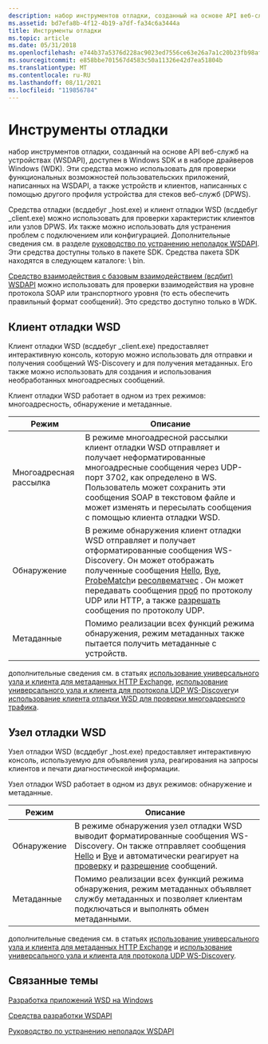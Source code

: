 ```yaml
---
description: набор инструментов отладки, созданный на основе API веб-служб на устройствах (WSDAPI), доступен в Windows SDK и в наборе драйверов Windows (WDK).
ms.assetid: bd7efa8b-4f12-4b19-a7df-fa34c6a3444a
title: Инструменты отладки
ms.topic: article
ms.date: 05/31/2018
ms.openlocfilehash: e744b37a5376d228ac9023ed7556ce63e26a7a1c20b23fb98aff090e7ae9616f
ms.sourcegitcommit: e858bbe701567d4583c50a11326e42d7ea51804b
ms.translationtype: MT
ms.contentlocale: ru-RU
ms.lasthandoff: 08/11/2021
ms.locfileid: "119856784"
---
```

# <a name="debugging-tools"></a>Инструменты отладки

набор инструментов отладки, созданный на основе API веб-служб на устройствах (WSDAPI), доступен в Windows SDK и в наборе драйверов Windows (WDK). Эти средства можно использовать для проверки функциональных возможностей пользовательских приложений, написанных на WSDAPI, а также устройств и клиентов, написанных с помощью другого профиля устройства для стеков веб-служб (DPWS).

Средства отладки (всддебуг \_host.exe) и клиент отладки WSD (всддебуг \_client.exe) можно использовать для проверки характеристик клиентов или узлов DPWS. Их также можно использовать для устранения проблем с подключением или конфигурацией. Дополнительные сведения см. в разделе [руководство по устранению неполадок WSDAPI](wsdapi-troubleshooting-guide.md). Эти средства доступны только в пакете SDK. Средства пакета SDK находятся в следующем каталоге: <Windows SDK Install Folder> \\ bin.

[Средство взаимодействия с базовым взаимодействием (всдбит) WSDAPI](https://msdn.microsoft.com/library/cc264250.aspx) можно использовать для проверки взаимодействия на уровне протокола SOAP или транспортного уровня (то есть обеспечить правильный формат сообщений). Это средство доступно только в WDK.

## <a name="the-wsd-debug-client"></a>Клиент отладки WSD

Клиент отладки WSD (всддебуг \_client.exe) предоставляет интерактивную консоль, которую можно использовать для отправки и получения сообщений WS-Discovery и для получения метаданных. Его также можно использовать для создания и использования необработанных многоадресных сообщений.

Клиент отладки WSD работает в одном из трех режимов: многоадресность, обнаружение и метаданные.



| Режим      | Описание                                                                                                                                                                                                                                                                                                                                                                                          |
|-----------|------------------------------------------------------------------------------------------------------------------------------------------------------------------------------------------------------------------------------------------------------------------------------------------------------------------------------------------------------------------------------------------------------|
| Многоадресная рассылка | В режиме многоадресной рассылки клиент отладки WSD отправляет и получает неформатированные многоадресные сообщения через UDP-порт 3702, как определено в WS. Пользователь может сохранить эти сообщения SOAP в текстовом файле и может изменять и пересылать сообщения с помощью клиента отладки WSD.                                                                                                                                 |
| Обнаружение | В режиме обнаружения клиент отладки WSD отправляет и получает отформатированные сообщения WS-Discovery. Он может отображать полученные сообщения [Hello](hello-message.md), [Bye](bye-message.md), [ProbeMatch](probematches-message.md)и [ресолвематчес](resolvematches-message.md) . Он может передавать сообщения [проб](probe-message.md) по протоколу UDP или HTTP, а также [разрешать](resolve-message.md) сообщения по протоколу UDP. |
| Метаданные  | Помимо реализации всех функций режима обнаружения, режим метаданных также пытается получить метаданные с устройств.                                                                                                                                                                                                                                                                    |



 

дополнительные сведения см. в статьях [использование универсального узла и клиента для метаданных HTTP Exchange](using-a-generic-host-and-client-for-http-metadata-exchange.md), [использование универсального узла и клиента для протокола UDP WS-Discovery](using-a-generic-host-and-client-for-udp-ws-discovery.md)и [использование клиента отладки WSD для проверки многоадресного трафика](using-wsddebug-client-to-verify-multicast-traffic.md).

## <a name="the-wsd-debug-host"></a>Узел отладки WSD

Узел отладки WSD (всддебуг \_host.exe) предоставляет интерактивную консоль, используемую для объявления узла, реагирования на запросы клиентов и печати диагностической информации.

Узел отладки WSD работает в одном из двух режимов: обнаружение и метаданные.



| Режим      | Описание                                                                                                                                                                                                                                                       |
|-----------|-------------------------------------------------------------------------------------------------------------------------------------------------------------------------------------------------------------------------------------------------------------------|
| Обнаружение | В режиме обнаружения узел отладки WSD выводит форматированные сообщения WS-Discovery. Он также отправляет сообщения [Hello](hello-message.md) и [Bye](bye-message.md) и автоматически реагирует на [проверку](probe-message.md) и [разрешение](resolve-message.md) сообщений. |
| Метаданные  | Помимо реализации всех функций режима обнаружения, режим метаданных объявляет службу метаданных и позволяет клиентам подключаться и выполнять обмен метаданными.                                                                                       |



 

дополнительные сведения см. в статьях [использование универсального узла и клиента для метаданных HTTP Exchange](using-a-generic-host-and-client-for-http-metadata-exchange.md) и [использование универсального узла и клиента для протокола UDP WS-Discovery](using-a-generic-host-and-client-for-udp-ws-discovery.md).

## <a name="related-topics"></a>Связанные темы

<dl> <dt>

[Разработка приложений WSD на Windows](wsd-application-development-on-windows.md)
</dt> <dt>

[Средства разработки WSDAPI](wsdapi-development-tools.md)
</dt> <dt>

[Руководство по устранению неполадок WSDAPI](wsdapi-troubleshooting-guide.md)
</dt> </dl>

 

 



